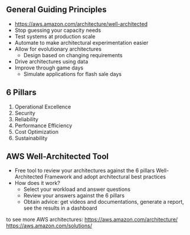## General Guiding Principles
- https://aws.amazon.com/architecture/well-architected 
- Stop guessing your capacity needs 
- Test systems at production scale 
- Automate to make architectural experimentation easier 
- Allow for evolutionary architectures 
	- Design based on changing requirements 
- Drive architectures using data 
- Improve through game days 
	- Simulate applications for flash sale days

## 6 Pillars 
1) Operational Excellence 
2) Security 
3) Reliability 
4) Performance Efficiency 
5) Cost Optimization 
6) Sustainability

## AWS Well-Architected Tool
- Free tool to review your architectures against the 6 pillars Well-Architected Framework and adopt architectural best practices 
- How does it work? 
	- Select your workload and answer questions 
	- Review your answers against the 6 pillars 
	- Obtain advice: get videos and documentations, generate a report, see the results in a dashboard

to see more AWS architectures: 
https://aws.amazon.com/architecture/ 
https://aws.amazon.com/solutions/